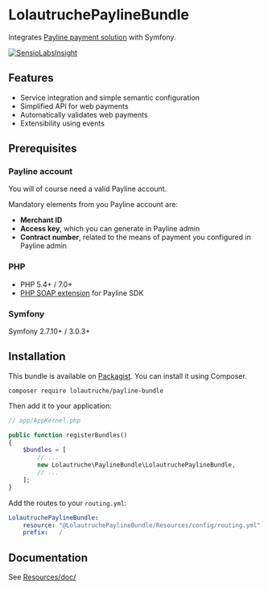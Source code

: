 # LolautruchePaylineBundle

Integrates [Payline payment solution](http://www.payline.com/) with Symfony.

[![SensioLabsInsight](https://insight.sensiolabs.com/projects/4d54fe75-e1ee-4c67-94b6-7db9bbbda418/big.png)](https://insight.sensiolabs.com/projects/4d54fe75-e1ee-4c67-94b6-7db9bbbda418)


## Features

* Service integration and simple semantic configuration
* Simplified API for web payments
* Automatically validates web payments
* Extensibility using events


## Prerequisites

### Payline account
You will of course need a valid Payline account.

Mandatory elements from you Payline account are:
* **Merchant ID**
* **Access key**, which you can generate in Payline admin
* **Contract number**, related to the means of payment you configured in Payline admin

### PHP
* PHP 5.4+ / 7.0+
* [PHP SOAP extension](http://php.net/soap) for Payline SDK

### Symfony
Symfony 2.7.10+ / 3.0.3+


## Installation

This bundle is available on [Packagist](https://packagist.org/packages/lolautruche/payline-bundle).
You can install it using Composer.

```
composer require lolautruche/payline-bundle
```

Then add it to your application:

```php
// app/AppKernel.php

public function registerBundles()
{
    $bundles = [
        // ...
        new Lolautruche\PaylineBundle\LolautruchePaylineBundle,
        // ...
    ];
}
```

Add the routes to your `routing.yml`:

```yaml
LolautruchePaylineBundle:
    resource: "@LolautruchePaylineBundle/Resources/config/routing.yml"
    prefix:   /
```


## Documentation

See [Resources/doc/](Resources/doc/00-index.md)
